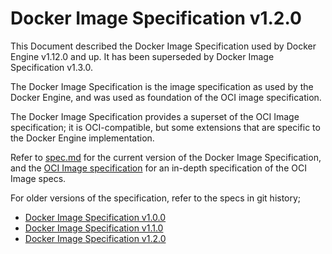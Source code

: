 # Docker Image Specification v1.2.0

This Document described the Docker Image Specification used by Docker Engine
v1.12.0 and up. It has been superseded by Docker Image Specification v1.3.0.

The Docker Image Specification is the image specification as used by the
Docker Engine, and was used as foundation of the OCI image specification.

The Docker Image Specification provides a superset of the OCI Image specification;
it is OCI-compatible, but some extensions that are specific to the Docker
Engine implementation.

Refer to [spec.md](spec.md) for the current version of the Docker Image
Specification, and the [OCI Image specification](https://github.com/opencontainers/image-spec/)
for an in-depth specification of the OCI Image specs.

For older versions of the specification, refer to the specs in git history;

- [Docker Image Specification v1.0.0](https://github.com/moby/moby/blob/daa4618da826fb1de4fc2478d88196edbba49b2f/image/spec/v1.md)
- [Docker Image Specification v1.1.0](https://github.com/moby/moby/blob/daa4618da826fb1de4fc2478d88196edbba49b2f/image/spec/v1.1.md)
- [Docker Image Specification v1.2.0](https://github.com/moby/moby/blob/daa4618da826fb1de4fc2478d88196edbba49b2f/image/spec/v1.2.md)
